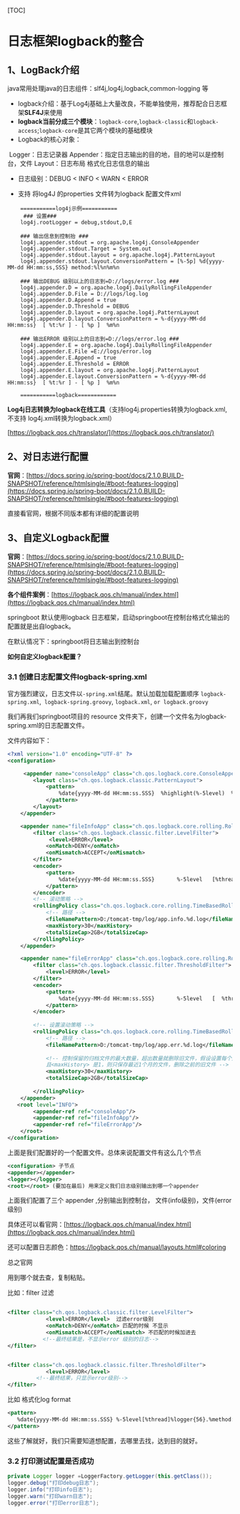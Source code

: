 [TOC]

# 日志框架logback的整合

## 1、LogBack介绍

java常用处理java的日志组件：slf4j,log4j,logback,common-logging 等

- logback介绍：基于Log4j基础上大量改良，不能单独使用，推荐配合日志框架**SLF4J**来使用
- **logback当前分成三个模块**：`logback-core`,`logback-classic`和`logback-access`;`logback-core`是其它两个模块的基础模块
- Logback的核心对象：

​		Logger：日志记录器
​		Appender：指定日志输出的目的地，目的地可以是控制台，文件
​		Layout：日志布局 格式化日志信息的输出

- 日志级别：DEBUG < INFO < WARN < ERROR
  
- 支持 将log4J 的properties 文件转为logback 配置文件xml

```properties
	===========log4j示例===========		
	 ### 设置###
	log4j.rootLogger = debug,stdout,D,E

	### 输出信息到控制抬 ###
	log4j.appender.stdout = org.apache.log4j.ConsoleAppender
	log4j.appender.stdout.Target = System.out
	log4j.appender.stdout.layout = org.apache.log4j.PatternLayout
	log4j.appender.stdout.layout.ConversionPattern = [%-5p] %d{yyyy-MM-dd HH:mm:ss,SSS} method:%l%n%m%n

	### 输出DEBUG 级别以上的日志到=D://logs/error.log ###
	log4j.appender.D = org.apache.log4j.DailyRollingFileAppender
	log4j.appender.D.File = D://logs/log.log
	log4j.appender.D.Append = true
	log4j.appender.D.Threshold = DEBUG 
	log4j.appender.D.layout = org.apache.log4j.PatternLayout
	log4j.appender.D.layout.ConversionPattern = %-d{yyyy-MM-dd HH:mm:ss}  [ %t:%r ] - [ %p ]  %m%n

	### 输出ERROR 级别以上的日志到=D://logs/error.log ###
	log4j.appender.E = org.apache.log4j.DailyRollingFileAppender
	log4j.appender.E.File =E://logs/error.log 
	log4j.appender.E.Append = true
	log4j.appender.E.Threshold = ERROR 
	log4j.appender.E.layout = org.apache.log4j.PatternLayout
	log4j.appender.E.layout.ConversionPattern = %-d{yyyy-MM-dd HH:mm:ss}  [ %t:%r ] - [ %p ]  %m%n 

	===========logback============
```

**Log4j日志转换为logback在线工具**（支持log4j.properties转换为logback.xml,不支持 log4j.xml转换为logback.xml）

[https://logback.qos.ch/translator/](https://logback.qos.ch/translator/)

## 2、对日志进行配置

**官网**：[https://docs.spring.io/spring-boot/docs/2.1.0.BUILD-SNAPSHOT/reference/htmlsingle/#boot-features-logging](https://docs.spring.io/spring-boot/docs/2.1.0.BUILD-SNAPSHOT/reference/htmlsingle/#boot-features-logging)

直接看官网，根据不同版本都有详细的配置说明

## 3、自定义Logback配置

**官网**：[https://docs.spring.io/spring-boot/docs/2.1.0.BUILD-SNAPSHOT/reference/htmlsingle/#boot-features-logging](https://docs.spring.io/spring-boot/docs/2.1.0.BUILD-SNAPSHOT/reference/htmlsingle/#boot-features-logging)

**各个组件案例**：[https://logback.qos.ch/manual/index.html](https://logback.qos.ch/manual/index.html)

springboot 默认使用logback 日志框架，启动springboot在控制台格式化输出的配置就是出自logback。

在默认情况下：springboot将日志输出到控制台

**如何自定义logback配置？**

### 3.1 创建日志配置文件logback-spring.xml

官方强烈建议，日志文件以`-spring.xml`结尾。默认加载加载配置顺序 `logback-spring.xml`,` logback-spring.groovy`, `logback.xml`, `or logback.groovy`

我们再我们springboot项目的 resource 文件夹下，创建一个文件名为logback-spring.xml的日志配置文件。

文件内容如下：

```xml
<?xml version="1.0" encoding="UTF-8" ?>
<configuration>

	 <appender name="consoleApp" class="ch.qos.logback.core.ConsoleAppender">
        <layout class="ch.qos.logback.classic.PatternLayout">
            <pattern>
                %date{yyyy-MM-dd HH:mm:ss.SSS}  %highlight(%-5level)  %boldMagenta([%thread])  %boldYellow(%logger{56}.%method:%L)  -%msg%n
            </pattern>
        </layout>
    </appender>

    <appender name="fileInfoApp" class="ch.qos.logback.core.rolling.RollingFileAppender">
        <filter class="ch.qos.logback.classic.filter.LevelFilter">
             <level>ERROR</level>
            <onMatch>DENY</onMatch>
            <onMismatch>ACCEPT</onMismatch>
        </filter>
        <encoder>
            <pattern>
                %date{yyyy-MM-dd HH:mm:ss.SSS}       %-5level   [%thread]    %logger{56}.%method:%L   -[ %msg ]%n
            </pattern>
        </encoder>
        <!-- 滚动策略 -->
        <rollingPolicy class="ch.qos.logback.core.rolling.TimeBasedRollingPolicy">
            <!-- 路径 -->
            <fileNamePattern>D:/tomcat-tmp/log/app.info.%d.log</fileNamePattern>
            <maxHistory>30</maxHistory>
            <totalSizeCap>2GB</totalSizeCap>
        </rollingPolicy>
    </appender>

    <appender name="fileErrorApp" class="ch.qos.logback.core.rolling.RollingFileAppender">
        <filter class="ch.qos.logback.classic.filter.ThresholdFilter">
            <level>ERROR</level>
        </filter>
        <encoder>
            <pattern>
                %date{yyyy-MM-dd HH:mm:ss.SSS}       %-5level   [  %thread]----  %logger{56}.%method:%L -[ %msg ]%n
            </pattern>
        </encoder>
        
        <!-- 设置滚动策略 -->
        <rollingPolicy class="ch.qos.logback.core.rolling.TimeBasedRollingPolicy">
            <!-- 路径 -->
            <fileNamePattern>D:/tomcat-tmp/log/app.err.%d.log</fileNamePattern>
            
            <!-- 控制保留的归档文件的最大数量，超出数量就删除旧文件，假设设置每个月滚动，
            且<maxHistory> 是1，则只保存最近1个月的文件，删除之前的旧文件 -->
            <maxHistory>30</maxHistory>
            <totalSizeCap>2GB</totalSizeCap>
            
        </rollingPolicy>
    </appender>
   <root level="INFO">  
        <appender-ref ref="consoleApp"/>
        <appender-ref ref="fileInfoApp"/>
        <appender-ref ref="fileErrorApp"/>
    </root>
</configuration>
```



上面是我们配置好的一个配置文件。总体来说配置文件有这么几个节点

```xml
<configuration> 子节点
<appender></appender>   					
<logger></logger>
<root></root> (要加在最后) 用来定义我们日志级别输出到哪一个appender
```

上面我们配置了三个 appender ,分别输出到控制台， 文件(info级别)，文件(error级别)

具体还可以看官网：[https://logback.qos.ch/manual/index.html](https://logback.qos.ch/manual/index.html)

还可以配置日志颜色：https://logback.qos.ch/manual/layouts.html#coloring

总之官网

用到哪个就去查，复制粘贴。

比如：filter 过滤

```xml

<filter class="ch.qos.logback.classic.filter.LevelFilter">
            <level>ERROR</level>  过滤error级别
            <onMatch>DENY</onMatch> 匹配的时候 不显示
            <onMismatch>ACCEPT</onMismatch> 不匹配的时候加进去
           <!--最终结果是，不显示error 级别的日志-->
</filter>


<filter class="ch.qos.logback.classic.filter.ThresholdFilter">
            <level>ERROR</level>
         <!--最终结果，只显示error级别-->
</filter>
```

比如 格式化log format   

```xml
<pattern>
   %date{yyyy-MM-dd HH:mm:ss.SSS} %-5level[%thread]%logger{56}.%method:%L -%msg%n
</pattern>
```

这些了解就好，我们只需要知道想配置，去哪里去找，达到目的就好。

### 3.2 打印测试配置是否成功

```java
private Logger logger =LoggerFactory.getLogger(this.getClass());
logger.debug("打印debug日志");
logger.info("打印info日志");
logger.warn("打印warn日志");
logger.error("打印error日志");
```





